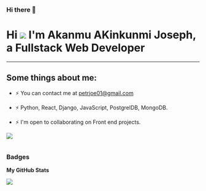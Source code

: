 ### Hi there 👋

<!--
**PetrJoe/petrjoe** is a ✨ _special_ ✨ repository because its `README.md` (this file) appears on your GitHub profile.

Here are some ideas to get you started:

- 🔭 I’m currently working on ...
- 🌱 I’m currently learning ...
- 👯 I’m looking to collaborate on ...
- 🤔 I’m looking for help with ...
- 💬 Ask me about ...
- 📫 How to reach me: ...
- 😄 Pronouns: ...
- ⚡ Fun fact: ...
-->



Hi ![](https://user-images.githubusercontent.com/18350557/176309783-0785949b-9127-417c-8b55-ab5a4333674e.gif) I'm Akanmu AKinkunmi Joseph, a Fullstack Web Developer
====================================================================================================================================
-----------------------------


## Some things about me:

<!-- * ⚡ Here's my website ##[coming soon] -->

* ⚡  You can contact me at [petrjoe01@gmail.com](mailto:petrjoe01@gmail.com) 

* ⚡ Python, React, Django, JavaScript, PostgrelDB, MongoDB.

* ⚡ I'm open to collaborating on Front end projects.

<a href="https://www.twitter.com/_petrjoe_" target="_blank" rel="noreferrer"><img
src="https://img.shields.io/twitter/follow/_petrjoe_?logo=twitter&style=for-the-badge&color=0891b2&labelColor=1c1917"
/></a>

<img src="https://komarev.com/ghpvc/?username=petrjoe&style=flat-square&color=blue" alt=""/>

### Badges

<b>My GitHub Stats</b>

<a href="http://www.github.com/petrjoe"><img src="https://github-readme-streak-stats.herokuapp.com/?user=petrjoe&stroke=ffffff&background=1c1917&ring=0891b2&fire=0891b2&currStreakNum=ffffff&currStreakLabel=0891b2&sideNums=ffffff&sideLabels=ffffff&dates=ffffff&hide_border=true" /></a>
